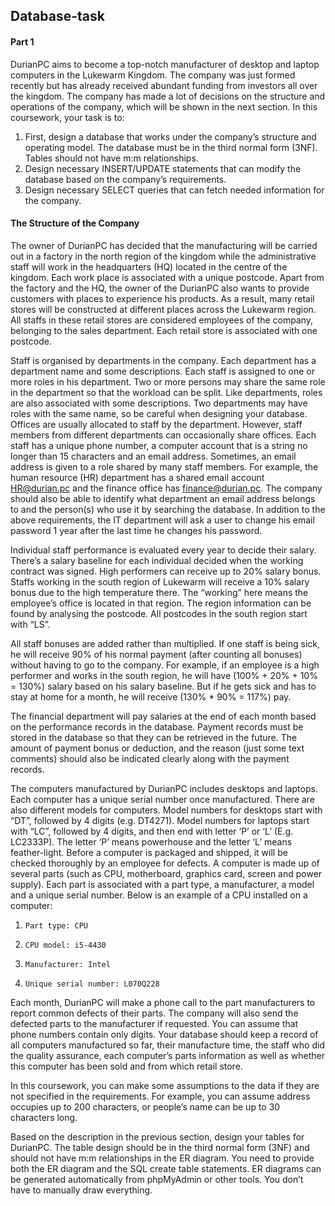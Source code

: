 ## Database-task

#### Part 1

DurianPC aims to become a top-notch manufacturer of desktop and laptop computers in the Lukewarm Kingdom. The company was just formed recently but has already received abundant funding from investors all over the kingdom. The company has made a lot of decisions on the structure and operations of the company, which will be shown in the next section. In this coursework, your task is to:
1. First, design a database that works under the company’s structure and operating model. The database must be in the third normal form (3NF). Tables should not have m:m relationships.
2. Design necessary INSERT/UPDATE statements that can modify the database based on the company’s requirements.
3. Design necessary SELECT queries that can fetch needed information for the company.

#### The Structure of the Company

The owner of DurianPC has decided that the manufacturing will be carried out in a factory in the north region of the kingdom while the administrative staff will work in the headquarters (HQ) located in the centre of the kingdom.      Each work place is associated with a unique postcode.      Apart from the factory and the HQ, the owner of the DurianPC also wants to provide customers with places to experience his products.      As a result, many retail stores will be constructed at different places across the Lukewarm region.      All staffs in these retail stores are considered employees of the company, belonging to the sales department.      Each retail store is associated with one postcode.

Staff is organised by departments in the company.      Each department has a department name and some descriptions.      Each staff is assigned to one or more roles in his department.      Two or more persons may share the same role in the department so that the workload can be split.      Like departments, roles are also associated with some descriptions.      Two departments may have roles with the same name, so be careful when designing your database.      Offices are usually allocated to staff by the department.      However, staff members from different departments can occasionally share offices.      Each staff has a unique phone number, a computer account that is a string no longer than 15 characters and an email address.      Sometimes, an email address is given to a role shared by many staff members.      For example, the human resource (HR) department has a shared email account HR@durian.pc and the finance office has finance@durian.pc.      The company should also be able to identify what department an email address belongs to and the person(s) who use it by searching the database.      In addition to the above requirements, the IT department will ask a user to change his email password 1 year after the last time he changes his password.

Individual staff performance is evaluated every year to decide their salary.      There’s a salary baseline for each individual decided when the working contract was signed.      High performers can receive up to 20% salary bonus.      Staffs working in the south region of Lukewarm will receive a 10% salary bonus due to the high temperature there.      The “working” here means the employee’s office is located in that region.      The region information can be found by analysing the postcode.      All postcodes in the south region start with “LS”.

All staff bonuses are added rather than multiplied.      If one staff is being sick, he will receive 90% of his normal payment (after counting all bonuses) without having to go to the company.      For example, if an employee is a high performer and works in the south region, he will have (100% + 20% + 10% = 130%) salary based on his salary baseline.      But if he gets sick and has to stay at home for a month, he will receive (130% * 90% = 117%) pay.

The financial department will pay salaries at the end of each month based on the performance records in the database.      Payment records must be stored in the database so that they can be retrieved in the future.      The amount of payment bonus or deduction, and the reason (just some text comments) should also be indicated clearly along with the payment records.

The computers manufactured by DurianPC includes desktops and laptops.     Each computer has a unique serial number once manufactured.     There are also different models for computers.     Model numbers for desktops start with “DT”, followed by 4 digits (e.g. DT4271).     Model numbers for laptops start with “LC”, followed by 4 digits, and then end with letter ‘P’ or ‘L’ (E.g. LC2333P).     The letter ‘P’ means powerhouse and the letter ‘L’ means feather-light.     Before a computer is packaged and shipped, it will be checked thoroughly by an employee for defects.     A computer is made up of several parts (such as CPU, motherboard, graphics card, screen and power supply).     Each part is associated with a part type, a manufacturer, a model and a unique serial number.     Below is an example of a CPU installed on a computer:

1.     Part type: CPU
2.     CPU model: i5-4430
3.     Manufacturer: Intel
4.     Unique serial number: L070Q228

Each month, DurianPC will make a phone call to the part manufacturers to report common defects of their parts.     The company will also send the defected parts to the manufacturer if requested.     You can assume that phone numbers contain only digits.     Your database should keep a record of all computers manufactured so far, their manufacture time, the staff who did the quality assurance, each computer’s parts information as well as whether this computer has been sold and from which retail store.

In this coursework, you can make some assumptions to the data if they are not specified in the requirements. For example, you can assume address occupies up to 200 characters, or people’s name can be up to 30 characters long.

Based on the description in the previous section, design your tables for DurianPC. The table design should be in the third normal form (3NF) and should not have m:m relationships in the ER diagram. You need to provide both the ER diagram and the SQL create table statements. ER diagrams can be generated automatically from phpMyAdmin or other tools. You don’t have to manually draw everything.








